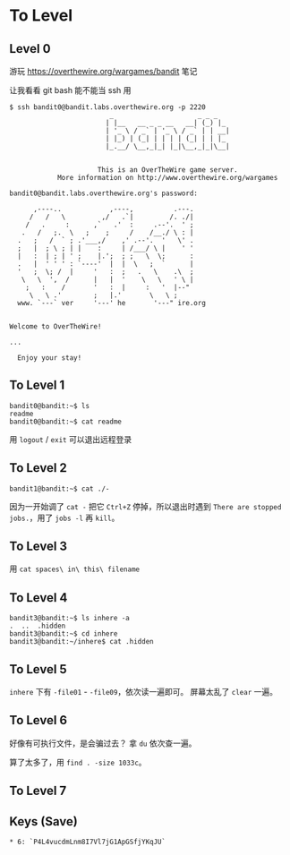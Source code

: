 # To Level
## Level 0
游玩 <https://overthewire.org/wargames/bandit> 笔记

让我看看 git bash 能不能当 ssh 用
```shell
$ ssh bandit0@bandit.labs.overthewire.org -p 2220
                         _                     _ _ _
                        | |__   __ _ _ __   __| (_) |_
                        | '_ \ / _` | '_ \ / _` | | __|
                        | |_) | (_| | | | | (_| | | |_
                        |_.__/ \__,_|_| |_|\__,_|_|\__|


                      This is an OverTheWire game server.
            More information on http://www.overthewire.org/wargames

bandit0@bandit.labs.overthewire.org's password:

      ,----..            ,----,          .---.
     /   /   \         ,/   .`|         /. ./|
    /   .     :      ,`   .'  :     .--'.  ' ;
   .   /   ;.  \   ;    ;     /    /__./ \ : |
  .   ;   /  ` ; .'___,/    ,' .--'.  '   \' .
  ;   |  ; \ ; | |    :     | /___/ \ |    ' '
  |   :  | ; | ' ;    |.';  ; ;   \  \;      :
  .   |  ' ' ' : `----'  |  |  \   ;  `      |
  '   ;  \; /  |     '   :  ;   .   \    .\  ;
   \   \  ',  /      |   |  '    \   \   ' \ |
    ;   :    /       '   :  |     :   '  |--"
     \   \ .'        ;   |.'       \   \ ;
  www. `---` ver     '---' he       '---" ire.org


Welcome to OverTheWire!

...

  Enjoy your stay!
```

## To Level 1
```shell
bandit0@bandit:~$ ls
readme
bandit0@bandit:~$ cat readme
```

用 `logout` / `exit` 可以退出远程登录

## To Level 2
```shell
bandit1@bandit:~$ cat ./-
```

因为一开始调了 `cat -` 把它 `Ctrl+Z` 停掉，所以退出时遇到 `There are stopped jobs.`，用了 `jobs -l` 再 `kill`。

## To Level 3
用 `cat spaces\ in\ this\ filename`

## To Level 4
```shell
bandit3@bandit:~$ ls inhere -a
.  ..  .hidden
bandit3@bandit:~$ cd inhere
bandit3@bandit:~/inhere$ cat .hidden
```

## To Level 5
`inhere` 下有 `-file01` - `-file09`，依次读一遍即可。
屏幕太乱了 `clear` 一遍。

## To Level 6
好像有可执行文件，是会骗过去？
拿 `du` 依次查一遍。

算了太多了，用 `find . -size 1033c`。

## To Level 7

## Keys (Save)
```hide
* 6: `P4L4vucdmLnm8I7Vl7jG1ApGSfjYKqJU`
```

